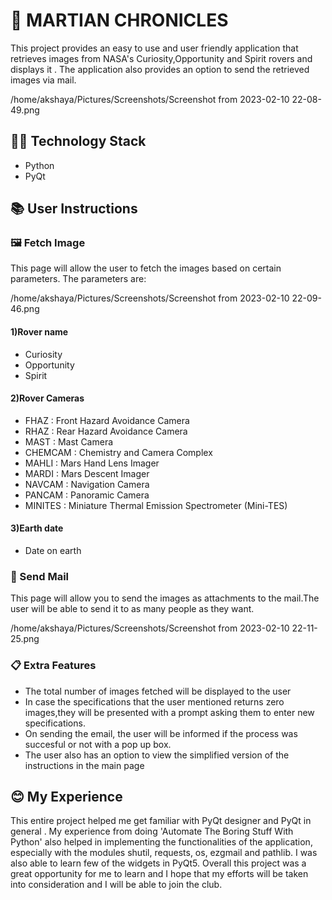 # 🚀 MARTIAN CHRONICLES

This project provides an easy to use and user friendly application that retrieves images from NASA's Curiosity,Opportunity and Spirit rovers and displays it . The application also provides an option to send the retrieved images via mail.

/home/akshaya/Pictures/Screenshots/Screenshot from 2023-02-10 22-08-49.png


## 👩‍💻 Technology Stack
- Python
- PyQt


## 📚 User Instructions 
### 🖼️ Fetch Image
This page will allow the user to fetch the images based on certain parameters.
The parameters are:


/home/akshaya/Pictures/Screenshots/Screenshot from 2023-02-10 22-09-46.png


#### 1)Rover name
- Curiosity
- Opportunity
- Spirit

#### 2)Rover Cameras
- FHAZ	 : Front Hazard Avoidance Camera
- RHAZ	 : Rear Hazard Avoidance Camera
- MAST	 : Mast Camera
- CHEMCAM  : Chemistry and Camera Complex
- MAHLI	 : Mars Hand Lens Imager
- MARDI    : Mars Descent Imager
- NAVCAM 	 : Navigation Camera
- PANCAM 	 : Panoramic Camera
- MINITES  : Miniature Thermal Emission Spectrometer (Mini-TES)

#### 3)Earth date
- Date on earth

### 📩 Send Mail
This page will allow you to send the images as attachments to the mail.The user will be able to send it to as many people as they want.


/home/akshaya/Pictures/Screenshots/Screenshot from 2023-02-10 22-11-25.png


### 📋 Extra Features
- The total number of images fetched will be displayed to the user 
- In case the specifications that the user mentioned returns zero images,they will be presented with a prompt asking them to enter new specifications.
- On sending the email, the user will be informed if the process was succesful or not with a pop up box.
- The user also has an option to view the simplified version of the instructions in the main page



## 😊 My Experience
This entire project helped me get familiar with PyQt designer and PyQt in general . My experience from doing 'Automate The Boring Stuff With Python' also helped in implementing the functionalities of the application, especially with the modules shutil, requests, os, ezgmail and pathlib.
I was also able to learn few of the widgets in PyQt5.
Overall this project was a great opportunity for me to learn and I hope that my efforts will be taken into consideration and I will be able to join the club.



